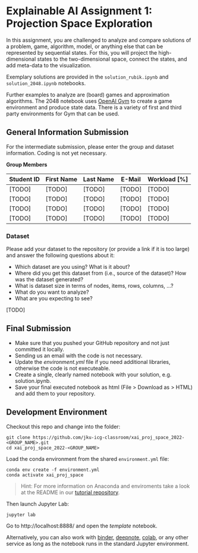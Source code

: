 
# Explainable AI Assignment 1: Projection Space Exploration
In this assignment, you are challenged to analyze and compare solutions of a problem, game, algorithm, model, or anything else that can be represented by sequential states. For this, you will project the high-dimensional states to the two-dimensional space, connect the states, and add meta-data to the visualization.

Exemplary solutions are provided in the `solution_rubik.ipynb` and `solution_2048.ipynb` notebooks. 

Further examples to analyze are (board) games and approximation algorithms. The 2048 notebook uses [OpenAI Gym](https://gym.openai.com/) to create a game environment and produce state data. There is a variety of first and third party environments for Gym that can be used.

## General Information Submission

For the intermediate submission, please enter the group and dataset information. Coding is not yet necessary.

**Group Members**

| Student ID    | First Name  | Last Name      | E-Mail |  Workload [%] |
| --------------|-------------|----------------|--------|---------------|
| [TODO]        | [TODO]      | [TODO]         |[TODO]  |[TODO]         |
| [TODO]        | [TODO]      | [TODO]         |[TODO]  |[TODO]         |
| [TODO]        | [TODO]      | [TODO]         |[TODO]  |[TODO]         |
| [TODO]        | [TODO]      | [TODO]         |[TODO]  |[TODO]         |

### Dataset
Please add your dataset to the repository (or provide a link if it is too large) and answer the following questions about it:

* Which dataset are you using? What is it about?
* Where did you get this dataset from (i.e., source of the dataset)? How was the dataset generated?
* What is dataset size in terms of nodes, items, rows, columns, ...?
* What do you want to analyze?
* What are you expecting to see?

[TODO]


## Final Submission

* Make sure that you pushed your GitHub repository and not just committed it locally.
* Sending us an email with the code is not necessary.
* Update the *environment.yml* file if you need additional libraries, otherwise the code is not executeable.
* Create a single, clearly named notebook with your solution, e.g. solution.ipynb.
* Save your final executed notebook as html (File > Download as > HTML) and add them to your repository.


## Development Environment

Checkout this repo and change into the folder:
```
git clone https://github.com/jku-icg-classroom/xai_proj_space_2022-<GROUP_NAME>.git
cd xai_proj_space_2022-<GROUP_NAME>
```

Load the conda environment from the shared `environment.yml` file:
```
conda env create -f environment.yml
conda activate xai_proj_space
```

> Hint: For more information on Anaconda and enviroments take a look at the README in our [tutorial repository](https://github.com/JKU-ICG/python-visualization-tutorial).

Then launch Jupyter Lab:
```
jupyter lab
```

Go to http://localhost:8888/ and open the *template* notebook.

Alternatively, you can also work with [binder](https://mybinder.org/), [deepnote](https://deepnote.com/), [colab](https://colab.research.google.com/), or any other service as long as the notebook runs in the standard Jupyter environment.
